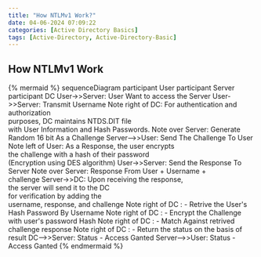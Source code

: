 ```yaml
---
title: "How NTLMv1 Work?"
date: 04-06-2024 07:09:22
categories: [Active Directory Basics]
tags: [Active-Directory, Active-Directory-Basic]
---
```


## How NTLMv1 Work

{% mermaid %}
sequenceDiagram
    participant User
    participant Server
    participant DC
    User->>Server: User Want to access the Server
    User->>Server: Transmit Username
    Note right of DC: For authentication and authorization<br> purposes, DC maintains NTDS.DIT file <br>with User Information and Hash Passwords.
    Note over Server: Generate Random 16 bit As a Challenge
    Server-->>User: Send The Challenge To User
    Note left of User: As a Response, the user encrypts<br> the challenge with a hash of their password<br>(Encryption using DES algorithm)
    User->>Server: Send the Response To Server
    Note over Server: Response From User + Username + <br> challenge 
    Server->>DC: Upon receiving the response,<br>the server will send it to the DC <br>for verification by adding the <br>username, response, and challenge
    Note right of  DC : - Retrive the User's Hash Password By Username
    Note right of  DC : - Encrypt the Challenge with user's password Hash
    Note right of  DC : - Match Against retrived challenge response
    Note right of  DC : - Return the status on the basis of result
    DC-->>Server: Status - Access Ganted
    Server-->>User: Status - Access Ganted
{% endmermaid %}
